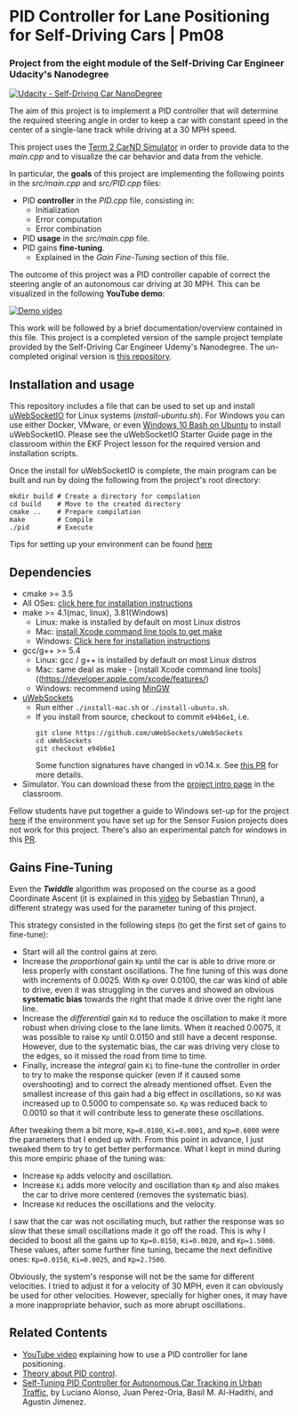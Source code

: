 # **PID Controller for Lane Positioning for Self-Driving Cars | Pm08**
### Project from the eight module of the Self-Driving Car Engineer Udacity's Nanodegree

[![Udacity - Self-Driving Car NanoDegree](https://s3.amazonaws.com/udacity-sdc/github/shield-carnd.svg)](http://www.udacity.com/drive)

The aim of this project is to implement a PID controller that will determine the required steering angle in order to keep a car with constant speed in the center of a single-lane track while driving at a 30 MPH speed.

This project uses the [Term 2 CarND Simulator](https://github.com/udacity/self-driving-car-sim/releases) in order to provide data to the *main.cpp* and to visualize the car behavior and data from the vehicle.


In particular, the **goals** of this project are implementing the following points in the *src/main.cpp* and *src/PID.cpp* files:

- PID **controller** in the *PID.cpp* file, consisting in:
  - Initialization
  - Error computation
  - Error combination
- PID **usage** in the *src/main.cpp* file.
- PID gains **fine-tuning**.
  - Explained in the *Gain Fine-Tuning* section of this file.


The outcome of this project was a PID controller capable of correct the steering angle of an autonomous car driving at 30 MPH. This can be visualized in the following **YouTube demo**:

[![Demo video](https://img.youtube.com/vi/FqoRhr8x-64/0.jpg)](https://www.youtube.com/watch?v=FqoRhr8x-64)


This work will be followed by a brief documentation/overview contained in this file. This project is a completed version of the sample project template provided by the Self-Driving Car Engineer Udemy's Nanodegree. The un-completed original version is [this repository](https://github.com/udacity/CarND-Path-Planning-Project).


## Installation and usage
This repository includes a file that can be used to set up and install [uWebSocketIO](https://github.com/uWebSockets/uWebSockets) for Linux systems (*install-ubuntu.sh*). For Windows you can use either Docker, VMware, or even [Windows 10 Bash on Ubuntu](https://www.howtogeek.com/249966/how-to-install-and-use-the-linux-bash-shell-on-windows-10/) to install uWebSocketIO. Please see the uWebSocketIO Starter Guide page in the classroom within the EKF Project lesson for the required version and installation scripts.

Once the install for uWebSocketIO is complete, the main program can be built and run by doing the following from the project's root directory:

```
mkdir build # Create a directory for compilation
cd build    # Move to the created directory
cmake ..    # Prepare compilation
make        # Compile
./pid       # Execute
```

Tips for setting up your environment can be found [here](https://classroom.udacity.com/nanodegrees/nd013/parts/40f38239-66b6-46ec-ae68-03afd8a601c8/modules/0949fca6-b379-42af-a919-ee50aa304e6a/lessons/f758c44c-5e40-4e01-93b5-1a82aa4e044f/concepts/23d376c7-0195-4276-bdf0-e02f1f3c665d)


## Dependencies

* cmake >= 3.5
 * All OSes: [click here for installation instructions](https://cmake.org/install/)
* make >= 4.1(mac, linux), 3.81(Windows)
  * Linux: make is installed by default on most Linux distros
  * Mac: [install Xcode command line tools to get make](https://developer.apple.com/xcode/features/)
  * Windows: [Click here for installation instructions](http://gnuwin32.sourceforge.net/packages/make.htm)
* gcc/g++ >= 5.4
  * Linux: gcc / g++ is installed by default on most Linux distros
  * Mac: same deal as make - [install Xcode command line tools]((https://developer.apple.com/xcode/features/)
  * Windows: recommend using [MinGW](http://www.mingw.org/)
* [uWebSockets](https://github.com/uWebSockets/uWebSockets)
  * Run either `./install-mac.sh` or `./install-ubuntu.sh`.
  * If you install from source, checkout to commit `e94b6e1`, i.e.
    ```
    git clone https://github.com/uWebSockets/uWebSockets 
    cd uWebSockets
    git checkout e94b6e1
    ```
    Some function signatures have changed in v0.14.x. See [this PR](https://github.com/udacity/CarND-MPC-Project/pull/3) for more details.
* Simulator. You can download these from the [project intro page](https://github.com/udacity/self-driving-car-sim/releases) in the classroom.

Fellow students have put together a guide to Windows set-up for the project [here](https://s3-us-west-1.amazonaws.com/udacity-selfdrivingcar/files/Kidnapped_Vehicle_Windows_Setup.pdf) if the environment you have set up for the Sensor Fusion projects does not work for this project. There's also an experimental patch for windows in this [PR](https://github.com/udacity/CarND-PID-Control-Project/pull/3).


## Gains Fine-Tuning
Even the ***Twiddle*** algorithm was proposed on the course as a good Coordinate Ascent (it is explained in this [video](https://www.youtube.com/watch?v=2uQ2BSzDvXs) by Sebastian Thrun), a different strategy was used for the parameter tuning of this project. 

This strategy consisted in the following steps (to get the first set of gains to fine-tune):

- Start will all the control gains at zero.
- Increase the *proportional* gain `Kp` until the car is able to drive more or less properly with constant oscillations. The fine tuning of this was done with increments of 0.0025. With `Kp` over 0.0100, the car was kind of able to drive, even it was struggling in the curves and showed an obvious **systematic bias** towards the right that made it drive over the right lane line.
- Increase the *differential* gain `Kd` to reduce the oscillation to make it more robust when driving close to the lane limits. When it reached 0.0075, it was possible to raise `Kp` until 0.0150 and still have a decent response. However, due to the systematic bias, the car was driving very close to the edges, so it missed the road from time to time.
- Finally, increase the *integral* gain `Ki` to fine-tune the controller in order to try to make the response quicker (even if it caused some overshooting) and to correct the already mentioned offset. Even the smallest increase of this gain had a big effect in oscillations, so `Kd` was increased up to 0.5000 to compensate so. `Kp` was reduced back to 0.0010 so that it will contribute less to generate these oscillations.

After tweaking them a bit more, `Kp=0.0100`, `Ki=0.0001`, and `Kp=0.6000` were the parameters that I ended up with. From this point in advance, I just tweaked them to try to get better performance. What I kept in mind during this more empiric phase of the tuning was:

- Increase `Kp` adds velocity and oscillation.
- Increase `Ki` adds more velocity and oscillation than `Kp` and also makes the car to drive more centered (removes the systematic bias).
- Increase `Kd` reduces the oscillations and the velocity.

I saw that the car was not oscillating much, but rather the response was so slow that these small oscillations made it go off the road. This is why I decided to boost all the gains up to `Kp=0.0150`, `Ki=0.0020`, and `Kp=1.5000`. These values, after some further fine tuning, became the next definitive ones: `Kp=0.0150`, `Ki=0.0025`, and `Kp=2.7500`.

Obviously, the system's response will not be the same for different velocities. I tried to adjust it for a velocity of 30 MPH, even it can obviously be used for other velocities. However, specially for higher ones, it may have a more inappropriate behavior, such as more abrupt oscillations.


## Related Contents
- [YouTube video](https://www.youtube.com/watch?v=4Y7zG48uHRo&t=31s) explaining how to use a PID controller for lane positioning.
- [Theory about PID control](https://www.wikiwand.com/en/PID_controller#/Derivative_term).
- [Self-Tuning PID Controller for Autonomous Car Tracking in Urban Traffic](http://oa.upm.es/30015/1/INVE_MEM_2013_165545.pdf), by Luciano Alonso, Juan Perez-Oria, Basil M. Al-Hadithi, and Agustin Jimenez.
